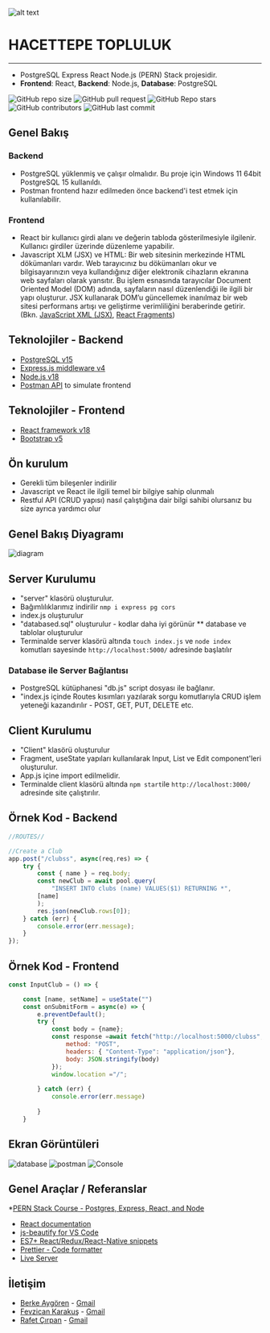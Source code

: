 ![alt text](https://www.freelogovectors.net/wp-content/uploads/2020/07/hacettepe-universitesi-logo-768x178.png)
# HACETTEPE TOPLULUK
---

- PostgreSQL Express React Node.js (PERN) Stack projesidir.
- **Frontend**: React, **Backend**: Node.js, **Database**: PostgreSQL

![GitHub repo size](https://img.shields.io/github/repo-size/Berke0609/Topluluk?style=plastic)
![GitHub pull request](https://img.shields.io/github/issues-pr/Berke0609/Topluluk?style=plastic)
![GitHub Repo stars](https://img.shields.io/github/stars/Berke0609/Topluluk?style=plastic)
![GitHub contributors](https://img.shields.io/github/contributors/Berke0609/Topluluk?style=plastic)
![GitHub last commit](https://img.shields.io/github/last-commit/Berke0609/Topluluk?style=plastic)


## Genel Bakış

### Backend
* PostgreSQL yüklenmiş ve çalışır olmalıdır. Bu proje için Windows 11 64bit PostgreSQL 15 kullanıldı.
* Postman frontend hazır edilmeden önce backend'i test etmek için kullanılabilir.

### Frontend

* React bir kullanıcı girdi alanı ve değerin tabloda gösterilmesiyle ilgilenir. Kullanıcı girdiler üzerinde düzenleme yapabilir.
* Javascript XLM (JSX) ve HTML: Bir web sitesinin merkezinde HTML dökümanları vardır. Web tarayıcınız bu dökümanları okur ve bilgisayarınızın veya kullandığınız diğer elektronik cihazların ekranına web sayfaları olarak yansıtır. Bu işlem esnasında tarayıcılar Document Oriented Model (DOM) adında, sayfaların nasıl düzenlendiği ile ilgili bir yapı oluşturur. JSX kullanarak DOM’u güncellemek inanılmaz bir web sitesi performans artışı ve geliştirme verimliliğini beraberinde getirir.
(Bkn. [JavaScript XML (JSX)](https://reactjs.org/docs/introducing-jsx.html), [React Fragments](https://reactjs.org/docs/fragments.html))

## Teknolojiler - Backend

* [PostgreSQL v15](https://www.postgresql.org/)
* [Express.js middleware v4](https://expressjs.com/)
* [Node.js v18](https://nodejs.org/en/)
* [Postman API](https://www.postman.com/downloads/) to simulate frontend

## Teknolojiler - Frontend

* [React framework v18](https://reactjs.org/)
* [Bootstrap v5](https://getbootstrap.com/)

## Ön kurulum

* Gerekli tüm bileşenler indirilir
* Javascript ve React ile ilgili temel bir bilgiye sahip olunmalı
* Restful API (CRUD yapısı) nasıl çalıştığına dair bilgi sahibi olursanız bu size ayrıca yardımcı olur

## Genel Bakış Diyagramı

![diagram](/docs/pern_stack_diagram.drawio.png)

## Server Kurulumu

* "server" klasörü oluşturulur.
* Bağımlılıklarımız indirilir  `nmp i express pg cors`
* index.js oluşturulur
* "databased.sql" oluşturulur - kodlar daha iyi görünür
** database ve tablolar oluşturulur
* Terminalde server klasörü altında `touch index.js` ve `node index` komutları sayesinde `http://localhost:5000/` adresinde başlatılır

### Database ile Server Bağlantısı

* PostgreSQL kütüphanesi "db.js" script dosyası ile bağlanır. 
* "index.js içinde Routes kısımları yazılarak sorgu komutlarıyla CRUD işlem yeteneği kazandırılır - POST, GET, PUT, DELETE etc. 

## Client Kurulumu

* "Client" klasörü oluşturulur
* Fragment, useState yapıları kullanılarak Input, List ve Edit component'leri oluşturulur.
* App.js içine import edilmelidir.
* Terminalde client klasörü altında `npm start`ile `http://localhost:3000/` adresinde site çalıştırılır.

## Örnek Kod - Backend

```javascript
//ROUTES//

//Create a Club
app.post("/clubss", async(req,res) => {
    try {
        const { name } = req.body;
        const newClub = await pool.query(
            "INSERT INTO clubs (name) VALUES($1) RETURNING *",
        [name]
        );
        res.json(newClub.rows[0]);
    } catch (err) {
        console.error(err.message);
    }
});
```

## Örnek Kod - Frontend 

```javascript
const InputClub = () => {

    const [name, setName] = useState("")
    const onSubmitForm = async(e) => {
        e.preventDefault();
        try {
            const body = {name};
            const response =await fetch("http://localhost:5000/clubss", {
                method: "POST",
                headers: { "Content-Type": "application/json"},
                body: JSON.stringify(body)
            });
            window.location ="/";
            
        } catch (err) {
            console.error(err.message)
            
        }
    }
```

## Ekran Görüntüleri
![database](/docs/database.png)
![postman](/docs/postman_test.png)
![Console](/docs/LOCALHOST3000.jpg)

## Genel Araçlar / Referanslar

*[PERN Stack Course - Postgres, Express, React, and Node](https://www.youtube.com/watch?v=ldYcgPKEZC8)
* [React documentation](https://reactjs.org/docs/getting-started.html)
* [js-beautify for VS Code](https://marketplace.visualstudio.com/items?itemName=HookyQR.beautify)
* [ES7+ React/Redux/React-Native snippets](https://marketplace.visualstudio.com/items?itemName=dsznajder.es7-react-js-snippets)
* [Prettier - Code formatter](https://marketplace.visualstudio.com/items?itemName=esbenp.prettier-vscode)
* [Live Server](https://marketplace.visualstudio.com/items?itemName=ritwickdey.LiveServer)

## İletişim

* [Berke Aygören](https://github.com/Berke0609) - [Gmail](berkeaygoren5@gmail)
* [Fevzican Karakuş](https://github.com/f-karakus) - [Gmail](fevzican.karakus@gmail.com)
* [Rafet Çırpan](https://github.com/cirpanrafet) - [Gmail](cirpanrafet@gmail.com)

